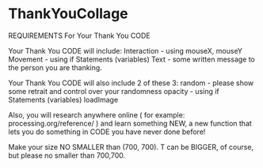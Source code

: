 # ThankYouCollage


REQUIREMENTS For Your Thank You CODE

Your Thank You CODE will include:
Interaction - using mouseX, mouseY
Movement - using if Statements (variables)
Text - some written message to the person you are thanking.

Your Thank You CODE will also include 2 of these 3:
random - please show some retrait and control over your randomness
opacity - using if Statements (variables)
loadImage

Also, you will research anywhere online ( for example:  processing.org/reference/ ) and learn something NEW, a new function that lets you do something in CODE you have never done before!

Make your size NO SMALLER than (700, 700). T can be BIGGER, of course, but please no smaller than 700,700.


